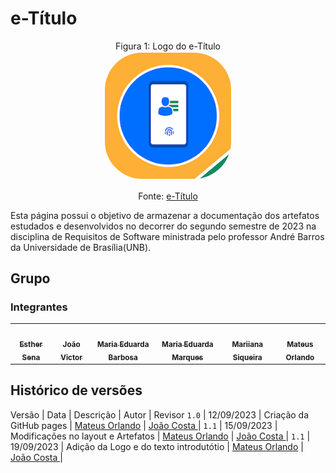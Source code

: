 # e-Título

<p align="center" > <font>Figura 1: Logo do e-Título</font> <br><img style="border: 2px solid white; border-radius: 30%" src="imgs/img.logo.jpg" width = 40%></p>
<p align="center" > <font>Fonte: <a href="https://play.google.com/store/apps/details?id=br.jus.tse.eleitoral.etitulo&hl=pt_BR&gl=US">e-Título</a></font> <br></p>

Esta página possui o objetivo de armazenar a documentação dos artefatos estudados e desenvolvidos no decorrer do segundo semestre de 2023 na disciplina de Requisitos de Software ministrada pelo professor André Barros da Universidade de Brasília(UNB).

## Grupo
### Integrantes

<table>
  <tr>
    <td align="center"><a href="https://github.com/esmsena"><img style="border-radius: 50%;" src="https://avatars.githubusercontent.com/u/98842728?v=4" width="100px;" alt=""/><br /><sub><b>Esther Sena</b></sub></a><br />
    <td align="center"><a href="https://github.com/jvcostta"><img style="border-radius: 50%;" src="https://avatars.githubusercontent.com/u/124215106?v=4" width="100px;" alt=""/><br /><sub><b>João Victor</b></sub></a><br /><a href="Link git" title="Rocketseat"></a></td>
    <td align="center"><a href="https://github.com/Madu01"><img style="border-radius: 50%;" src="https://avatars.githubusercontent.com/u/64814266?v=4" width="100px;" alt=""/><br /><sub><b>Maria Eduarda Barbosa</b></sub></a><br /><a href="Link git" title="Rocketseat"></a></td>
        <td align="center"><a href="https://github.com/EduardaSMarques"><img style="border-radius: 50%;" src="https://avatars.githubusercontent.com/u/79334692?v=4" width="100px;" alt=""/><br /><sub><b>Maria Eduarda Marques</b></sub></a><br />
        <td align="center"><a href="https://github.com/Maryyscreuza"><img style="border-radius: 50%;" src="https://avatars.githubusercontent.com/u/98031097?v=4" width="100px;" alt=""/><br /><sub><b>Mariiana Siqueira</b></sub></a><br />
    <td align="center"><a href="https://github.com/MateusPy"><img style="border-radius: 50%;" src="https://avatars.githubusercontent.com/u/98001933?s=400&u=960f90db65022ae3b93ddda74dc0b1d451dedac0&v=4" width="100px;" alt=""/><br /><sub><b>Mateus Orlando</b></sub></a><br />
  </tr>
</table>

## Histórico de versões

Versão |   Data  | Descrição | Autor | Revisor
`1.0`  | 12/09/2023 | Criação da GitHub pages | [Mateus Orlando](https://github.com/MateusPy) | [João Costa ](https://github.com/jvcostta)|
`1.1`  | 15/09/2023 | Modificações no layout e Artefatos | [Mateus Orlando](https://github.com/MateusPy) | [João Costa ](https://github.com/jvcostta)|
`1.1`  | 19/09/2023 | Adição da Logo e do texto introdutótio | [Mateus Orlando](https://github.com/MateusPy) | [João Costa ](https://github.com/jvcostta)|